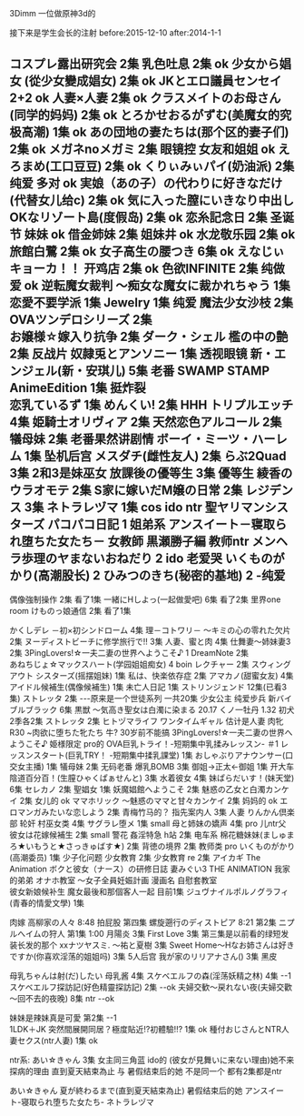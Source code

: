 3Dimm   一位做原神3d的

接下来是学生会长的注射  before:2015-12-10 after:2014-1-1


コスプレ露出研究会 2集
乳色吐息  2集  ok
少女から娼女 (從少女變成娼女) 2集   ok
JKとエロ議員センセイ  2+2 ok
人妻×人妻  2集  ok
クラスメイトのお母さん(同学的妈妈) 2集 ok
とろかせおるがずむ(美魔女的究极高潮) 1集 ok
あの団地の妻たちは(那个区的妻子们) 2集 ok
メガネnoメガミ 2集 眼镜控 女友和姐姐 ok
えろまめ(工口豆豆) 2集 ok
くりぃみぃパイ(奶油派)  2集 纯爱 多对 ok
実娘（あの子）の代わりに好きなだけ(代替女儿给c)  2集 ok
気に入った膣にいきなり中出しOKなリゾート島(度假岛)  2集  ok
恋糸記念日  2集  圣诞节 妹妹  ok
借金姉妹  2集 姐妹井 ok
水龙敬乐园  2集  ok
旅館白鷺  2集  ok
女子高生の腰つき  6集 ok
えなじぃキョーカ！！ 开鸡店 2集 ok
色欲INFINITE  2集 纯做爱 ok
逆転魔女裁判 ～痴女な魔女に裁かれちゃう 1集
恋愛不要学派 1集
Jewelry 1集   纯爱
魔法少女沙枝 2集
OVAツンデロシリーズ 2集      
お嬢様☆嫁入り抗争 2集
ダーク・シェル 檻の中の艶 2集  反战片
奴隷兎とアンソニー  1集  透视眼镜
新・エンジェル(新・安琪儿) 5集 老番 
SWAMP STAMP AnimeEdition 1集 挺炸裂     
恋乳ているず   1集
めんくい! 2集
HHH トリプルエッチ  4集
姫騎士オリヴィア    2集
天然恋色アルコール 2集
犠母妹  2集 老番果然讲剧情
ボーイ・ミーツ・ハーレム  1集 坠机后宫
メスダチ(雌性友人)  2集
らぶ2Quad  3集  2和3是妹巫女
放課後の優等生  3集
優等生 綾香のウラオモテ  2集
S家に嫁いだM嬢の日常 2集 
レジデンス  3集
ネトラレヅマ 1集 cos ido ntr
聖ヤリマンシスターズ パコパコ日記 1 姐弟系
アンスイート－寝取られ堕ちた女たち－ 女教師 黒瀬勝子編  教师ntr 
メンヘラ歩理のヤまないおねだり 2 ido 老爱哭
いくものがかり(高潮股长)  2
ひみつのきち(秘密的基地)  2         -纯爱
---

偶像強制操作  2集 看了1集
一緒にHしよっ(一起做愛吧) 6集 看了2集  里界one room
けものっ娘通信  2集  看了1集

かくしデレ －初×初シンドローム 4集
理－コトワリ－ ～キミの心の零れた欠片 2集
ヌーディストビーチに修学旅行で!!  3集
人妻、蜜と肉  4集
仕舞妻～姉妹妻3  2集
3PingLovers!☆一夫二妻の世界へようこそ♪ 1
DreamNote 2集   
あねちじょ☆マックスハート(学园姐姐痴女) 4
boin レクチャー  2集
スウィング アウト シスターズ(摇摆姐妹) 1集
私は、快楽依存症   2集
アマカノ(甜蜜女友)  4集
アイドル候補生(偶像候補生)  1集
未亡人日記    1集
ストリンジェンド  12集(已看3集)
ストレッタ   2集
---原来是一个世徒系列 一共20集 
少女公主       纯爱步兵
新バイブルブラック 6集
黒獣 ～気高き聖女は白濁に染まる 20.17
くノ一牡丹  1.32
初犬 2季各2集
ストレッタ  2集
ヒトヅマライフ ワンタイムギャル  估计是人妻
肉牝R30 ~肉欲に堕ちた牝たち    牛? 30岁前不能搞
3PingLovers!☆一夫二妻の世界へようこそ♪
姫様限定     pro的
OVA巨乳トライ！-短期集中乳揉みレッスン- ＃1 レッスンスタート(巨乳TRY！ -短期集中揉乳課堂)    1集
おしゃぶりアナウンサー(口交女主播) 1集
犠母妹  2集 无码老番
爆乳BOMB  3集
御姐→正太←御姐   1集 开大车
陰道百分百！(生膣ひゃくぱぁせんと) 3集
水着彼女   4集
妹ぱらだいす！(妹天堂)  6集
セレカノ  2集
聖娼女  1集
妖魔娼館へようこそ  2集
魅惑の乙女と白濁カンケイ  2集 女儿的 ok
ママホリック ～魅惑のママと甘々カンケイ 2集 妈妈的 ok 
エロマンガみたいな恋しよう  2集     青梅竹马的？
指先案内人   3集  人妻
りんかん倶楽部  轮奸 村巫女类 4集
サグラレ堕メ   1集  small
母と姉妹の嬌声   4集 pro 儿ntr父
彼女は花嫁候補生   2集 small   警花
姦淫特急    h站  2集  电车系
棉花糖妹妹(ましゅまろ★いもうと★さっきゅばす★)  2集 
背徳の境界  2集  教师类 pro
いくものがかり(高潮委员) 1集 少子化问题
少女教育  2集
少女教育  re  2集
アイカギ The Animation
ボクと彼女（ナース）の研修日誌 
妻みぐい3 THE ANIMATION 
我家的弟弟
オナホ教室 ～女子全員妊娠計画   漫画名 自慰套教室  
彼女新娘候补生
魔女最後和那個客人一起  目前1集
ジュヴナイルポルノグラフィ (青春的情愛文學) 1集

肉嫁 高柳家の人々     8:48  拍屁股 第四集
螺旋遡行のディストピア   8:21   第2集
ニプルへイムの狩人  第1集 1:00
月陽炎  3集
First Love   3集  第三集是以前看的绿短发装长发的那个
xxナツヤスミ. ～祐と夏樹 3集 
Sweet Home～Hなお姉さんは好きですか(你喜欢淫荡的姐姐吗)  3集  5人后宫 
我が家のリリアナさん()  3集 黑皮

母乳ちゃんは射(だ)したい  母乳酱 4集
スケベエルフの森(淫荡妖精之林)  4集     --1
スケベエルフ探訪記(好色精靈探訪記)  2集 --ok
夫婦交歓～戻れない夜(夫婦交歡～回不去的夜晚)  8集  ntr  --ok

妹妹是辣妹真是可愛 第2集    --1  
1LDK＋JK 突然間展開同居？極度貼近!?初體驗!!? 1集 ok
種付おじさんとNTR人妻セクス(ntr人妻)  1集   ok

ntr系:
あい☆きゃん  3集 女主同三角蓝 ido的
(彼女が見舞いに来ない理由)她不来探病的理由
直到夏天結束為止 与 暑假结束后的她  不是同一个 都有2集都是ntr


あい☆きゃん
夏が終わるまで(直到夏天結束為止)
暑假结束后的她
アンスイート-寝取られ堕ちた女たち-
ネトラレヅマ

